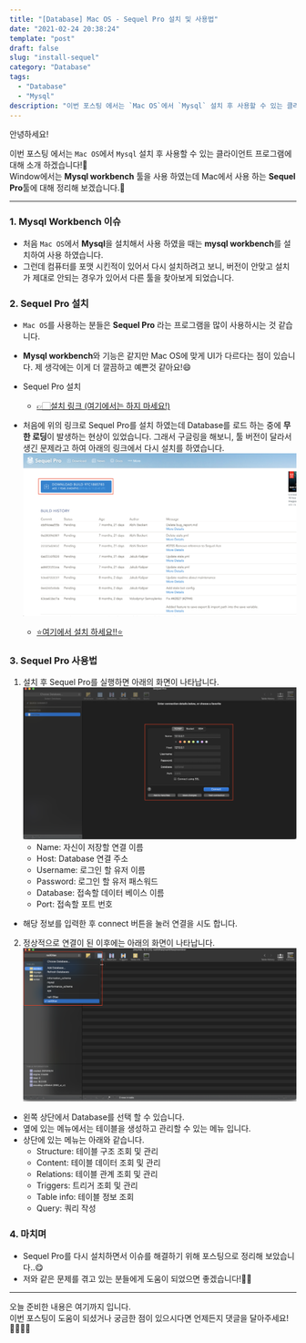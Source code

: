 ```yaml
---
title: "[Database] Mac OS - Sequel Pro 설치 및 사용법"
date: "2021-02-24 20:38:24"
template: "post"
draft: false
slug: "install-sequel"
category: "Database"
tags:
  - "Database"
  - "Mysql"
description: "이번 포스팅 에서는 `Mac OS`에서 `Mysql` 설치 후 사용할 수 있는 클라이언트 프로그램에 대해 소개 하겠습니다!📕"
---
```


안녕하세요!

이번 포스팅 에서는 `Mac OS`에서 `Mysql` 설치 후 사용할 수 있는 클라이언트 프로그램에 대해 소개 하겠습니다!📕    
Window에서는 **Mysql workbench** 툴을 사용 하였는데 Mac에서 사용 하는 **Sequel Pro**툴에 대해 정리해 보겠습니다.🤔


-----
### 1. Mysql Workbench 이슈
- 처음 `Mac OS`에서 **Mysql**을 설치해서 사용 하였을 때는 **mysql workbench**를 설치하여 사용 하였습니다.
- 그런데 컴퓨터를 포맷 시킨적이 있어서 다시 설치하려고 보니, 버전이 안맞고 설치가 제대로 안되는 경우가 있어서 다른 툴을 찾아보게 되었습니다.


### 2. Sequel Pro 설치
- `Mac OS`를 사용하는 분들은 **Sequel Pro** 라는 프로그램을 많이 사용하시는 것 같습니다.
- **Mysql workbench**와 기능은 같지만 Mac OS에 맞게 UI가 다르다는 점이 있습니다. 제 생각에는 이게 더 깔끔하고 예쁜것 같아요!😄
- Sequel Pro 설치
    - [👉🏻설치 링크 (여기에서는 하지 마세요!)](https://sequelpro.com/download)

- 처음에 위의 링크로 Sequel Pro를 설치 하였는데 Database를 로드 하는 중에 **무한 로딩**이 발생하는 현상이 있었습니다. 그래서 구글링을 해보니, 툴 버전이 달라서 생긴 문제라고 하여 아래의 링크에서 다시 설치를 하였습니다.
![image](../../../static/assets/images/database/sequel-pro-download.png)
    - [⭐️여기에서 설치 하세요!!⭐](https://sequelpro.com/test-builds)


### 3. Sequel Pro 사용법
1. 설치 후 Sequel Pro를 실행하면 아래의 화면이 나타납니다.
![image2](../../../static/assets/images/database/sequel-pro-main.png)
    - Name: 자신이 저장할 연결 이름
    - Host: Database 연결 주소
    - Username: 로그인 할 유저 이름
    - Password: 로그인 할 유저 패스워드
    - Database: 접속할 데이터 베이스 이름
    - Port: 접속할 포트 번호
- 해당 정보를 입력한 후 connect 버튼을 눌러 연결을 시도 합니다.

2. 정상적으로 연결이 된 이후에는 아래의 화면이 나타납니다.
![image3](../../../static/assets/images/database/sequel-pro-database.png)
- 왼쪽 상단에서 Database를 선택 할 수 있습니다.
- 옆에 있는 메뉴에서는 테이블을 생성하고 관리할 수 있는 메뉴 입니다.
- 상단에 있는 메뉴는 아래와 같습니다.
    - Structure: 테이블 구조 조회 및 관리
    - Content: 테이블 데이터 조회 및 관리
    - Relations: 테이블 관계 조회 및 관리
    - Triggers: 트리거 조회 및 관리
    - Table info: 테이블 정보 조회
    - Query: 쿼리 작성
   

### 4. 마치며
- Sequel Pro를 다시 설치하면서 이슈를 해결하기 위해 포스팅으로 정리해 보았습니다..😋
- 저와 같은 문제를 겪고 있는 분들에게 도움이 되었으면 좋겠습니다!👍🏻

-----

오늘 준비한 내용은 여기까지 입니다.  
이번 포스팅이 도움이 되셨거나 궁금한 점이 있으시다면 언제든지 댓글을 달아주세요!🙋🏻‍♀️✨    
